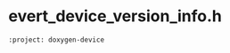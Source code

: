 # evert_device_version_info.h
```{doxygenfile} evert_device_version_info.h
:project: doxygen-device
```